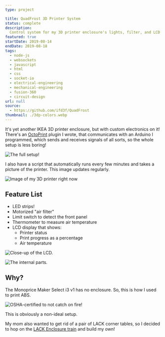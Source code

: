 ```yaml
---
type: project

title: QuadFrost 3D Printer System
status: complete
description:
  Control system for my 3D printer enclosure's lights, filter, and LCD
featured: true
startDate: 2019-08-14
endDate: 2019-08-18
tags:
  - node-js
  - websockets
  - javascript
  - html
  - css
  - socket-io
  - electrical-engineering
  - mechanical-engineering
  - fusion-360
  - circuit-design
url: null
source:
  - https://github.com/ifd3f/QuadFrost
thumbnail: ./3dp-colors.webp
---
```


It's yet another IKEA 3D printer enclosure, but with custom electronics on it!
There's an [OctoPrint](https://octoprint.org/) plugin I wrote, that communicates
with an Arduino I programmed, which sends and receives signals of all sorts, so
the whole setup is less boring!

![The full setup!](https://s3.us-west-000.backblazeb2.com/nyaabucket/248f51f3aa0ac30cb1c250926c63d5fb444d99e6ffa76e1092c7200d9738dfca/full-enclosure.jpg)

I also have a script that automatically runs every few minutes and takes a
picture of the printer. This image updates regularly.

![Image of my 3D printer right now](https://api.astrid.tech/3dprinter/1/snapshot.jpg)

## Feature List

- LED strips!
- Motorized "air filter"
- Limit switch to detect the front panel
- Thermometer to measure air temperature
- LCD display that shows:
  - Printer status
  - Print progress as a percentage
  - Air temperature

![Close-up of the LCD.](https://s3.us-west-000.backblazeb2.com/nyaabucket/11aa67251039d49a9cbea9adb2bd87950c4f2b81d78d4aa08c8fbad17a392b8d/lcd.jpg)

![The internal parts.](https://s3.us-west-000.backblazeb2.com/nyaabucket/82541128bb1f12088cd76ca43d1376e70887c552b87e38e29003f2408db4d052/internals.jpg)

## Why?

The Monoprice Maker Select i3 v1 has no enclosure. So, this is how I used to
print ABS.

![OSHA-certified to not catch on fire!](https://s3.us-west-000.backblazeb2.com/nyaabucket/937fe3728a9578fc9f29c65aee5322abf84d9ed5bbf2d7a4c1cc580109baf163/old.jpg)

This is obviously a non-ideal setup.

My mom also wanted to get rid of a pair of LACK corner tables, so I decided to
hop on the
[LACK Enclosure train](https://blog.prusaprinters.org/cheap-simple-3d-printer-enclosure_7785/)
and build my own!
